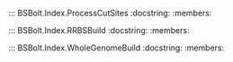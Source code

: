::: BSBolt.Index.ProcessCutSites
    :docstring:
    :members:
    
::: BSBolt.Index.RRBSBuild
    :docstring:
    :members:
    
::: BSBolt.Index.WholeGenomeBuild
    :docstring:
    :members:
    